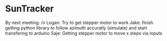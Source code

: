 # SunTracker

By next meeting: /n
Logan: Try to get stepper motor to work 
Jake: finish getting python library to follow azimuth accuratly (simulate) and start transfering to arduino 
Saje: Getting stepper motor to move x steps via inputs

